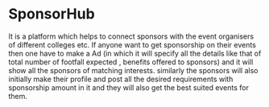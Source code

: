 # SponsorHub
It is a platform which helps to connect sponsors with the event organisers of different colleges etc. If anyone want to get sponsorship on their events then one have to make a Ad (in which it will specify all the details like that of total number of footfall expected , benefits offered to sponsors) and it will show all the sponsors of matching interests. similarly the sponsors will also initially make their profile and post all the desired requirements with sponsorship amount in it and they will also get the best suited events for them.

